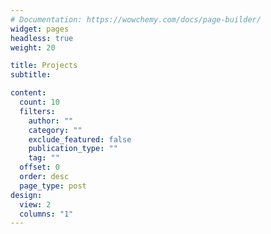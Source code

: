 ```yaml
---
# Documentation: https://wowchemy.com/docs/page-builder/
widget: pages
headless: true
weight: 20

title: Projects
subtitle: 

content:
  count: 10
  filters:
    author: ""
    category: ""
    exclude_featured: false
    publication_type: ""
    tag: ""
  offset: 0
  order: desc
  page_type: post
design:
  view: 2
  columns: "1"
---
```

